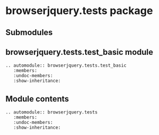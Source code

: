 # browserjquery.tests package

## Submodules

## browserjquery.tests.test_basic module

```{eval-rst}
.. automodule:: browserjquery.tests.test_basic
   :members:
   :undoc-members:
   :show-inheritance:
```

## Module contents

```{eval-rst}
.. automodule:: browserjquery.tests
   :members:
   :undoc-members:
   :show-inheritance:
```
